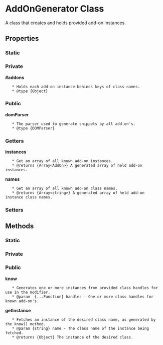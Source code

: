 # AddOnGenerator Class

A class that creates and holds provided add-on instances.

## Properties

### Static

### Private

**#addons**

```
   * Holds each add-on instance behinds keys of class names.
   * @type {Object}
```

### Public

**domParser**

```
   * The parser used to generate snippets by all add-on's.
   * @type {DOMParser}
```

### Getters

**instances**

```
   * Get an array of all known add-on instances.
   * @returns {Array<AddOn>} A generated array of held add-on instances.
```

**names**

```
   * Get an array of all known add-on class names.
   * @returns {Array<string>} A generated array of held add-on instance class names.
```

### Setters

## Methods

### Static

### Private

### Public

**know**

```
   * Generates one or more instances from provided class handles for use in the modifier.
   * @param  {...Function} handles - One or more class handles for known add-on's.
```

**getInstance**

```
   * Fetches an instance of the desired class name, as generated by the know() method.
   * @param {string} name - The class name of the instance being fetched.
   * @returns {Object} The instance of the desired class.
```

